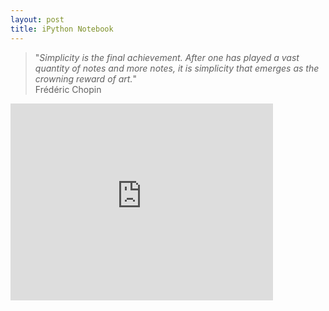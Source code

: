 ```yaml
---
layout: post
title: iPython Notebook
---
```


> "*Simplicity is the final achievement. After one has played a vast quantity of notes and more notes, it is simplicity that emerges as the crowning reward of art.*"  
> Frédéric Chopin 

<iframe width="420" height="315" src="http://nbviewer.ipython.org/gist/melvincabatuan/c5f4c0adfbac8f0b35e8#--Displaying-Equations-" frameborder="0" allowfullscreen></iframe>
